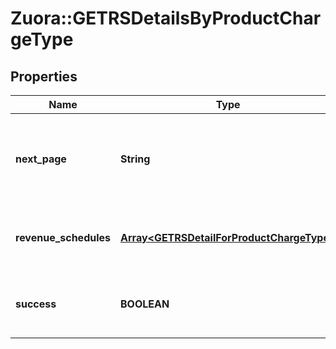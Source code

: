 # Zuora::GETRSDetailsByProductChargeType

## Properties
Name | Type | Description | Notes
------------ | ------------- | ------------- | -------------
**next_page** | **String** | URL to retrieve the next page of the response if it exists; otherwise absent.  | [optional] 
**revenue_schedules** | [**Array&lt;GETRSDetailForProductChargeType&gt;**](GETRSDetailForProductChargeType.md) | How revenue will be recognized over time.  | [optional] 
**success** | **BOOLEAN** | Returns &#x60;true&#x60; if the request was processed successfully. | [optional] 


